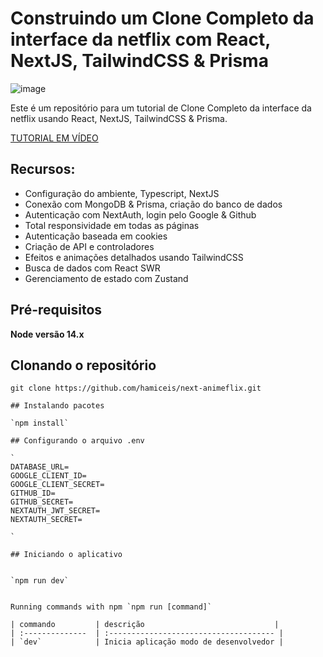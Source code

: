 # Construindo um Clone Completo da interface da netflix com React, NextJS, TailwindCSS & Prisma

![image](https://user-images.githubusercontent.com/23248726/220005380-ede4fb14-0b8d-4582-a063-3cc4beeccfb7.png)

Este é um repositório para um tutorial de Clone Completo da interface da netflix usando React, NextJS, TailwindCSS & Prisma.

[TUTORIAL EM VÍDEO](https://www.youtube.com/watch?v=mqUN4N2q4qY)

## Recursos:

- Configuração do ambiente, Typescript, NextJS
- Conexão com MongoDB & Prisma, criação do banco de dados
- Autenticação com NextAuth, login pelo Google & Github
- Total responsividade em todas as páginas
- Autenticação baseada em cookies
- Criação de API e controladores
- Efeitos e animações detalhados usando TailwindCSS
- Busca de dados com React SWR
- Gerenciamento de estado com Zustand

## Pré-requisitos

**Node versão 14.x**

## Clonando o repositório

```shell
git clone https://github.com/hamiceis/next-animeflix.git

## Instalando pacotes

`npm install`

## Configurando o arquivo .env

`
DATABASE_URL=
GOOGLE_CLIENT_ID=
GOOGLE_CLIENT_SECRET=
GITHUB_ID=
GITHUB_SECRET=
NEXTAUTH_JWT_SECRET=
NEXTAUTH_SECRET=

`

## Iniciando o aplicativo 


`npm run dev`


Running commands with npm `npm run [command]`

| commando         | descrição                             |
| :--------------  | :------------------------------------- |
| `dev`            | Inicia aplicação modo de desenvolvedor |
